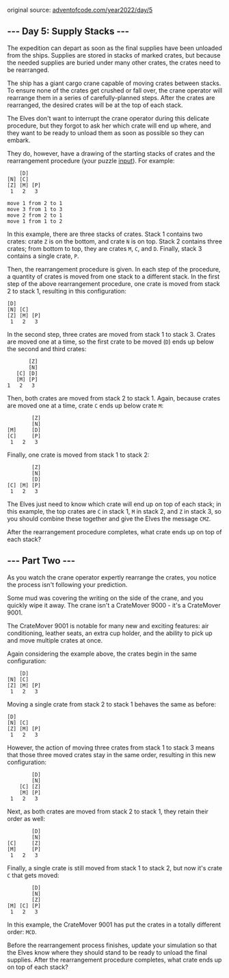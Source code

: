 original source: [adventofcode.com/year2022/day/5](https://adventofcode.com/2022/day/5)

## --- Day 5: Supply Stacks ---

The expedition can depart as soon as the final supplies have been unloaded from the ships. Supplies are stored in stacks 
of marked crates, but because the needed supplies are buried under many other crates, the crates need to be rearranged.

The ship has a giant cargo crane capable of moving crates between stacks. To ensure none of the crates get crushed or 
fall over, the crane operator will rearrange them in a series of carefully-planned steps. After the crates are 
rearranged, the desired crates will be at the top of each stack.

The Elves don't want to interrupt the crane operator during this delicate procedure, but they forgot to ask her which 
crate will end up where, and they want to be ready to unload them as soon as possible so they can embark.

They do, however, have a drawing of the starting stacks of crates and the rearrangement procedure (your puzzle 
[input](https://github.com/Kidchai/AdventOfCode/blob/main/src/year2022/Day05/input.txt)). For example:

        [D]    
    [N] [C]    
    [Z] [M] [P]
     1   2   3
    
    move 1 from 2 to 1
    move 3 from 1 to 3
    move 2 from 2 to 1
    move 1 from 1 to 2
In this example, there are three stacks of crates. Stack 1 contains two crates: crate `Z` is on the bottom, and crate `N` 
is on top. Stack 2 contains three crates; from bottom to top, they are crates `M`, `C`, and `D`. Finally, stack 3 
contains a single crate, `P`.

Then, the rearrangement procedure is given. In each step of the procedure, a quantity of crates is moved from one stack 
to a different stack. In the first step of the above rearrangement procedure, one crate is moved from stack 2 to stack 
1, resulting in this configuration:

    [D]        
    [N] [C]    
    [Z] [M] [P]
     1   2   3
In the second step, three crates are moved from stack 1 to stack 3. Crates are moved one at a time, so the first crate 
to be moved (`D`) ends up below the second and third crates:

           [Z]
           [N]
       [C] [D]
       [M] [P]
    1   2   3
Then, both crates are moved from stack 2 to stack 1. Again, because crates are moved one at a time, crate `C` ends up 
below crate `M`:

            [Z]
            [N]
    [M]     [D]
    [C]     [P]
     1   2   3
Finally, one crate is moved from stack 1 to stack 2:

            [Z]
            [N]
            [D]
    [C] [M] [P]
     1   2   3
The Elves just need to know which crate will end up on top of each stack; in this example, the top crates are `C` in 
stack 1, `M` in stack 2, and `Z` in stack 3, so you should combine these together and give the Elves the message `CMZ`.

After the rearrangement procedure completes, what crate ends up on top of each stack?

## --- Part Two ---

As you watch the crane operator expertly rearrange the crates, you notice the process isn't following your prediction.

Some mud was covering the writing on the side of the crane, and you quickly wipe it away. The crane isn't a CrateMover 
9000 - it's a CrateMover 9001.

The CrateMover 9001 is notable for many new and exciting features: air conditioning, leather seats, an extra cup holder, 
and the ability to pick up and move multiple crates at once.

Again considering the example above, the crates begin in the same configuration:

        [D]    
    [N] [C]    
    [Z] [M] [P]
     1   2   3
Moving a single crate from stack 2 to stack 1 behaves the same as before:

    [D]        
    [N] [C]    
    [Z] [M] [P]
     1   2   3
However, the action of moving three crates from stack 1 to stack 3 means that those three moved crates stay in the same 
order, resulting in this new configuration:

            [D]
            [N]
        [C] [Z]
        [M] [P]
     1   2   3
Next, as both crates are moved from stack 2 to stack 1, they retain their order as well:

            [D]
            [N]
    [C]     [Z]
    [M]     [P]
     1   2   3
Finally, a single crate is still moved from stack 1 to stack 2, but now it's crate `C` that gets moved:

            [D]
            [N]
            [Z]
    [M] [C] [P]
     1   2   3
In this example, the CrateMover 9001 has put the crates in a totally different order: `MCD`.

Before the rearrangement process finishes, update your simulation so that the Elves know where they should stand to be 
ready to unload the final supplies. After the rearrangement procedure completes, what crate ends up on top of each stack?